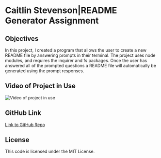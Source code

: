 # Caitlin Stevenson|README Generator Assignment

## Objectives

In this project, I created a program that allows the user to create a new README file by answering prompts in their terminal. The project uses node modules, and requires the inquirer and fs packages. Once the user has answered all of the prompted questions a README file will automatically be generated using the prompt responses. 

## Video of Project in Use

![Video of project in use](https://drive.google.com/file/d/12t-_046L51kX2fdCzBY-8WAsYutmhAcJ/view?usp=sharing)

## GitHub Link

[Link to GitHub Repo](https://github.com/caitlinscodes/readme_generator)

## License

This code is licensed under the MIT License.